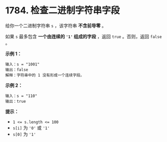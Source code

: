# 1784. 检查二进制字符串字段

给你一个二进制字符串 `s` ，该字符串 **不含前导零** 。

如果 `s` 最多包含 **一个由连续的 `'1'` 组成的字段** ，返回 `true` 。否则，返回 `false` 。

**示例 1：**

```()
输入：s = "1001"
输出：false
解释：字符串中的 1 没有形成一个连续字段。
```

**示例 2：**

```()
输入：s = "110"
输出：true
```

**提示：**

- `1 <= s.length <= 100`
- `s[i]` 为 `'0'` 或 `'1'`
- `s[0]` 为 `'1'`
